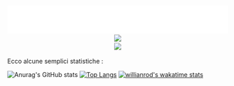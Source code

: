 
<div  id="header" align="center">
<img src="name.svg"/>

<img src="https://i.giphy.com/media/pd2dAVkc40gar0UI1o/giphy.webp" width="550"/>
  </div>

  
<div  id="header" align="center">
  
<img src="https://img.shields.io/static/v1?label=%3Cwelcome%3E&message=%3Conboard!%3E&color=%3Corange%3E" width="150"/>
  </div>
  
 
  
  Ecco alcune semplici statistiche :
  
  <div display=flex >
  
![Anurag's GitHub stats](https://github-readme-stats.vercel.app/api?username=timcrocodile&show_icons=true&theme=tokyonight)
[![Top Langs](https://github-readme-stats.vercel.app/api/top-langs/?username=timcrocodile)](https://github.com/anuraghazra/github-readme-stats)
[![willianrod's wakatime stats](https://github-readme-stats.vercel.app/api/wakatime?username=timcrocodile)](https://github.com/anuraghazra/github-readme-stats)
 </div>
 


<!--
**timcrocodile/timcrocodile** is a ✨ _special_ ✨ repository because its `README.md` (this file) appears on your GitHub profile.

Here are some ideas to get you started:

### Hi there 👋

- 🔭 I’m currently working on ...
- 🌱 I’m currently learning ...
- 👯 I’m looking to collaborate on ...
- 🤔 I’m looking for help with ...
- 💬 Ask me about ...
- 📫 How to reach me: ...
- 😄 Pronouns: ...
- ⚡ Fun fact: ...
-->
